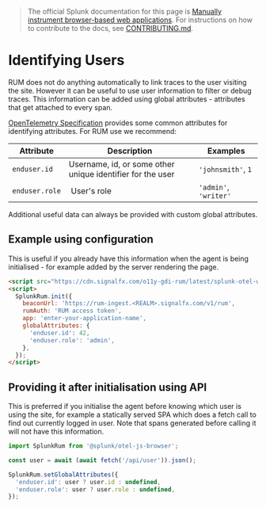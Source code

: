 > The official Splunk documentation for this page is [Manually instrument browser-based web applications](https://quickdraw.splunk.com/redirect/?product=Observability&location=github.rum.manual.instrumentation&version=current). For instructions on how to contribute to the docs, see [CONTRIBUTING.md](../CONTRIBUTING.md#documentation).

# Identifying Users

RUM does not do anything automatically to link traces to the user visiting the site. However it can be useful to use user information to filter or debug traces. This information can be added using global attributes - attributes that get attached to every span.

[OpenTelemetry Specification](https://github.com/open-telemetry/opentelemetry-specification/blob/main/specification/trace/semantic_conventions/span-general.md#general-identity-attributes) provides some common attributes for identifying attributes. For RUM use we recommend: 

| Attribute | Description | Examples |
|---|---|---|
| `enduser.id` | Username, id, or some other unique identifier for the user | `'johnsmith'`, `1` |
| `enduser.role` | User's role | `'admin'`, `'writer'` |

Additional useful data can always be provided with custom global attributes.

## Example using configuration

This is useful if you already have this information when the agent is being initialised - for example added by the server rendering the page.

```html
<script src="https://cdn.signalfx.com/o11y-gdi-rum/latest/splunk-otel-web.js" crossorigin="anonymous"></script>
<script>
  SplunkRum.init({
    beaconUrl: 'https://rum-ingest.<REALM>.signalfx.com/v1/rum',
    rumAuth: 'RUM access token',
    app: 'enter-your-application-name',
    globalAttributes: {
      'enduser.id': 42,
      'enduser.role': 'admin',
    },
  });
</script>
```

## Providing it after initialisation using API

This is preferred if you initialise the agent before knowing which user is using the site, for example a statically served SPA which does a fetch call to find out currently logged in user. Note that spans generated before calling it will not have this information.

```js
import SplunkRum from '@splunk/otel-js-browser';

const user = await (await fetch('/api/user')).json();

SplunkRum.setGlobalAttributes({
  'enduser.id': user ? user.id : undefined,
  'enduser.role': user ? user.role : undefined,
});
```
